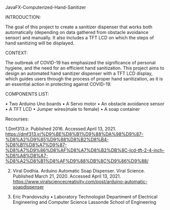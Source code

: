 JavaFX-Computerized-Hand-Sanitizer

INTRODUCTION:

The goal of this project to create a sanitizer dispenser that works both automatically (depending on data gathered from obstacle avoidance sensor) and manually. It also includes a TFT LCD on which the steps of hand sanitizing will be displayed. 

CONTEXT:

The outbreak of COVID-19 has emphasized the significance of personal hygiene, and the need for an efficient hand sanitization. This project aims to design an automated hand sanitizer dispenser with a TFT LCD display, which guides users through the process of proper hand sanitization, as it is an essential action in protecting against COVID-19.

COMPONENTS LIST:

• Two Arduino Uno boards
• A Servo motor
• An obstacle avoidance sensor
• A TFT LCD
• Jumper wires(male to female)
• A soap container 

Recourses:

1.Dmf313.ir. Published 2016. Accessed April 13, 2021.
https://dmf313.ir/%D9%BE%D8%B1%D9%88%DA%98%D9%87-%D8%A2%D9%85%D9%88%D8%B2%D8%B4-%D8%B1%D8%A7%D9%87-%D8%A7%D9%86%D8%AF%D8%A7%D8%B2%DB%8C-lcd-tft-2-4-inch-%D8%A8%D8%A7-%D8%A2%D8%B1%D8%AF%D9%88%DB%8C%D9%86%D9%88/

2. Viral Dodhia. Arduino Automatic Soap Dispenser. Viral Science. Published March 21, 2020.
Accessed April 13, 2021. https://www.viralsciencecreativity.com/post/arduino-automatic-soapdispenser

3. Eric Prandovszky • Laboratory Technologist
Department of Electrical Engineering and Computer Science
Lassonde School of Engineering
